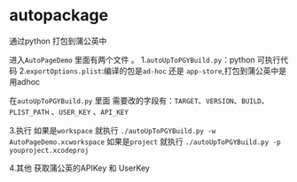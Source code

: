 # autopackage

通过python 打包到蒲公英中

进入`AutoPageDemo` 里面有两个文件 。
1.`autoUpToPGYBuild.py`：python 可执行代码
2.`exportOptions.plist`:编译的包是`ad-hoc` 还是 `app-store`,打包到蒲公英中是用adhoc

在`autoUpToPGYBuild.py` 里面
需要改的字段有：`TARGET`、`VERSION`、`BUILD`、`PLIST_PATH` 、`USER_KEY` 、`API_KEY`

3.执行 
如果是`workspace` 就执行 `./autoUpToPGYBuild.py -w AutoPageDemo.xcworkspace`
如果是`project`   就执行 `./autoUpToPGYBuild.py -p youproject.xcodeproj`

4.其他
获取蒲公英的APIKey 和 UserKey


